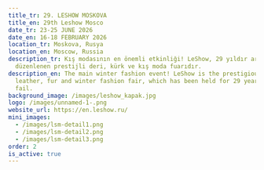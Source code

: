 ```yaml
---
title_tr: 29. LESHOW MOSKOVA
title_en: 29th Leshow Mosco
date_tr: 23-25 JUNE 2026
date_en: 16-18 FEBRUARY 2026
location_tr: Moskova, Rusya
location_en: Moscow, Russia
description_tr: Kış modasının en önemli etkinliği! LeShow, 29 yıldır aralıksız
  düzenlenen prestijli deri, kürk ve kış moda fuarıdır.
description_en: The main winter fashion event! LeShow is the prestigious
  leather, fur and winter fashion fair, which has been held for 29 years without
  fail.
background_image: /images/leshow_kapak.jpg
logo: /images/unnamed-1-.png
website_url: https://en.leshow.ru/
mini_images:
  - /images/lsm-detail1.png
  - /images/lsm-detail2.png
  - /images/lsm-detail3.png
order: 2
is_active: true
---
```

